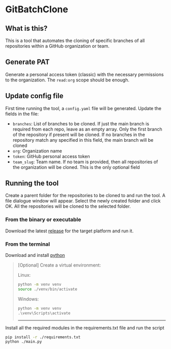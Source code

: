 # **GitBatchClone**

## **What is this?**

This is a tool that automates the cloning of specific branches of all repositories within a GitHub organization or team.

## **Generate PAT**

Generate a personal access token (classic) with the necessary permissions to the organization. The `read:org` scope should be enough.

## **Update config file**

First time running the tool, a `config.yaml` file will be generated. Update the fields in the file:

- `branches`: List of branches to be cloned. If just the main branch is required from each repo, leave as an empty array. Only the first branch of the repository if present will be cloned. If no branches in the repository match any specified in this field, the main branch will be cloned
- `org`: Organization name
- `token`: GitHub personal access token
- `team_slug`: Team name. If no team is provided, then all repositories of the organization will be cloned. This is the only optional field

## **Running the tool**

Create a parent folder for the repositories to be cloned to and run the tool. A file dialogue window will appear. Select the newly created folder and click OK. All the repositories will be cloned to the selected folder.

### **From the binary or executable**

Download the latest [release](https://github.com/viruj96/GitBatchClone/releases/latest) for the target platform and run it.

### **From the terminal**

Download and install [python](https://www.python.org/downloads/)

> [Optional] Create a virtual environment:
>
> Linux:
>
> ```bash
> python -m venv venv
> source ./venv/bin/activate
> ```
>
> Windows:
>
> ```cmd
> python -m venv venv
> .\venv\Scripts\activate
> ```
>
> ---

Install all the required modules in the requirements.txt file and run the script

```bash
pip install -r ./requirements.txt
python ./main.py
```
